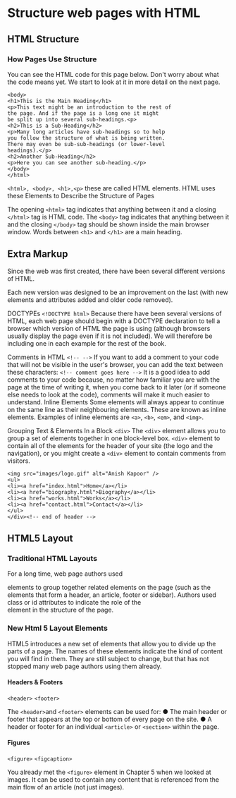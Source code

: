 # Structure web pages with HTML

## HTML Structure

### How Pages Use Structure

You can see the HTML code for this page below. Don't worry about what the code means yet.
We start to look at it in more detail on the next page.
```<html>
<body>
<h1>This is the Main Heading</h1>
<p>This text might be an introduction to the rest of
the page. And if the page is a long one it might
be split up into several sub-headings.<p>
<h2>This is a Sub-Heading</h2>
<p>Many long articles have sub-headings so to help
you follow the structure of what is being written.
There may even be sub-sub-headings (or lower-level
headings).</p>
<h2>Another Sub-Heading</h2>
<p>Here you can see another sub-heading.</p>
</body>
</html>
```
`<html>, <body>, <h1>,<p>` these are called HTML elements. HTML uses these Elements to Describe the Structure of Pages

The opening `<html>` tag indicates that anything between it and a closing `</html>` tag is HTML code.
The `<body>` tag indicates that anything between it and the closing
`</body>` tag should be shown inside the main browser window.
Words between `<h1>` and `</h1>` are a main heading.

## Extra Markup

Since the web was first created, there have been several different versions of HTML.

Each new version was designed to be an improvement on the last (with new elements and attributes added and older code removed).



DOCTYPEs
`<!DOCTYPE html>`
Because there have been several versions of HTML, each web page should begin with a
DOCTYPE declaration to tell a browser which version of HTML the page is using (although browsers usually display the page even if it is not included). We will therefore be including one in each example for the rest of the book.

Comments in HTML
`<!-- -->`
If you want to add a comment to your code that will not be visible in the user's browser, you
can add the text between these characters:
`<!-- comment goes here -->`
It is a good idea to add comments to your code because, no matter how familiar you are with the page at the time of writing it, when you come
back to it later (or if someone else needs to look at the code), comments will make it much
easier to understand.
Inline Elements
Some elements will always appear to continue on the same line as their neighbouring elements. These are known as inline elements.
Examples of inline elements are
`<a>`, `<b>`, `<em>`, and `<img>`.

Grouping Text & Elements In a Block
`<div>`
The `<div>` element allows you to group a set of elements together in one block-level box.
`<div>` element to contain all of the elements for the header of your site (the logo and the
navigation), or you might create a `<div>` element to contain comments from visitors.

```<div id="header">
<img src="images/logo.gif" alt="Anish Kapoor" />
<ul>
<li><a href="index.html">Home</a></li>
<li><a href="biography.html">Biography</a></li>
<li><a href="works.html">Works</a></li>
<li><a href="contact.html">Contact</a></li>
</ul>
</div><!-- end of header -->
```







## HTML5 Layout

### Traditional HTML Layouts
For a long time, web page authors used <div> elements to group together related elements on the page (such as the elements that form a header, an article, footer or sidebar). Authors used class or id attributes to indicate the role of the <div> element in the structure of the page.

### New Html 5 Layout Elements
HTML5 introduces a new set of elements that allow you to divide up the
parts of a page. The names of these elements indicate the kind of content
you will find in them. They are still subject to change, but that has not
stopped many web page authors using them already.

#### Headers & Footers
`<header>` `<footer>`

The `<header>`and `<footer>` elements can be used for:
● The main header or footer that appears at the top or bottom of every page on the site.
● A header or footer for an individual `<article>` or `<section>` within the page.


#### Figures
`<figure>` `<figcaption>`

You already met the `<figure>` element in Chapter 5 when we looked at images. It can be used to contain any content that is referenced from the main flow of an article (not just images).
